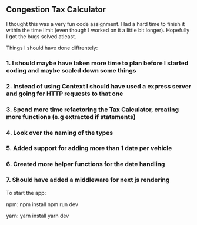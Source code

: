## Congestion Tax Calculator

I thought this was a very fun code assignment. Had a hard time to finish it within the time limit (even though I worked on it a little bit longer). Hopefully I got the bugs solved atleast.

Things I should have done diffrentely:

### 1. I should maybe have taken more time to plan before I started coding and maybe scaled down some things

### 2. Instead of using Context I should have used a express server and going for HTTP requests to that one

### 3. Spend more time refactoring the Tax Calculator, creating more functions (e.g extracted if statements)

### 4. Look over the naming of the types

### 5. Added support for adding more than 1 date per vehicle

### 6. Created more helper functions for the date handling

### 7. Should have added a middleware for next js rendering

To start the app:

npm:
npm install
npm run dev

yarn:
yarn install
yarn dev

